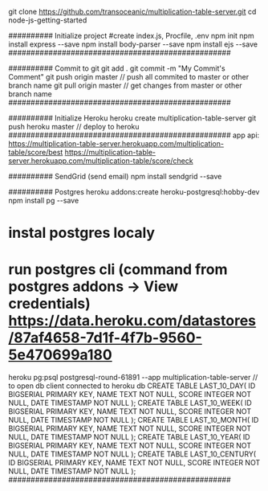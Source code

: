 git clone  https://github.com/transoceanic/multiplication-table-server.git
cd node-js-getting-started

########## Initialize project
#create index.js, Procfile, .env
npm init
npm install express --save
npm install body-parser --save
npm install ejs --save
##################################################

########## Commit to git
git add .
git commit -m "My Commit's Comment"
git push origin master // push all commited to master or other branch name
git pull origin master // get changes from master or other branch name
##################################################

########## Initialize Heroku
heroku create multiplication-table-server
git push heroku master    // deploy to heroku
##################################################
app api:
https://multiplication-table-server.herokuapp.com/multiplication-table/score/best
https://multiplication-table-server.herokuapp.com/multiplication-table/score/check

########## SendGrid (send email)
npm install sendgrid --save

########## Postgres
heroku addons:create heroku-postgresql:hobby-dev
npm install pg --save
# instal postgres localy
# run postgres cli (command from postgres addons -> View credentials) https://data.heroku.com/datastores/87af4658-7d1f-4f7b-9560-5e470699a180
heroku pg:psql postgresql-round-61891 --app multiplication-table-server // to open db client connected to heroku db
    CREATE TABLE LAST_10_DAY(
        ID      BIGSERIAL   PRIMARY KEY,
        NAME    TEXT        NOT NULL,
        SCORE   INTEGER     NOT NULL,
        DATE    TIMESTAMP   NOT NULL
    );
    CREATE TABLE LAST_10_WEEK(
        ID      BIGSERIAL   PRIMARY KEY,
        NAME    TEXT        NOT NULL,
        SCORE   INTEGER     NOT NULL,
        DATE    TIMESTAMP   NOT NULL
    );
    CREATE TABLE LAST_10_MONTH(
        ID      BIGSERIAL   PRIMARY KEY,
        NAME    TEXT        NOT NULL,
        SCORE   INTEGER     NOT NULL,
        DATE    TIMESTAMP   NOT NULL
    );
    CREATE TABLE LAST_10_YEAR(
        ID      BIGSERIAL   PRIMARY KEY,
        NAME    TEXT        NOT NULL,
        SCORE   INTEGER     NOT NULL,
        DATE    TIMESTAMP   NOT NULL
    );
    CREATE TABLE LAST_10_CENTURY(
        ID      BIGSERIAL   PRIMARY KEY,
        NAME    TEXT        NOT NULL,
        SCORE   INTEGER     NOT NULL,
        DATE    TIMESTAMP   NOT NULL
    );
##################################################
